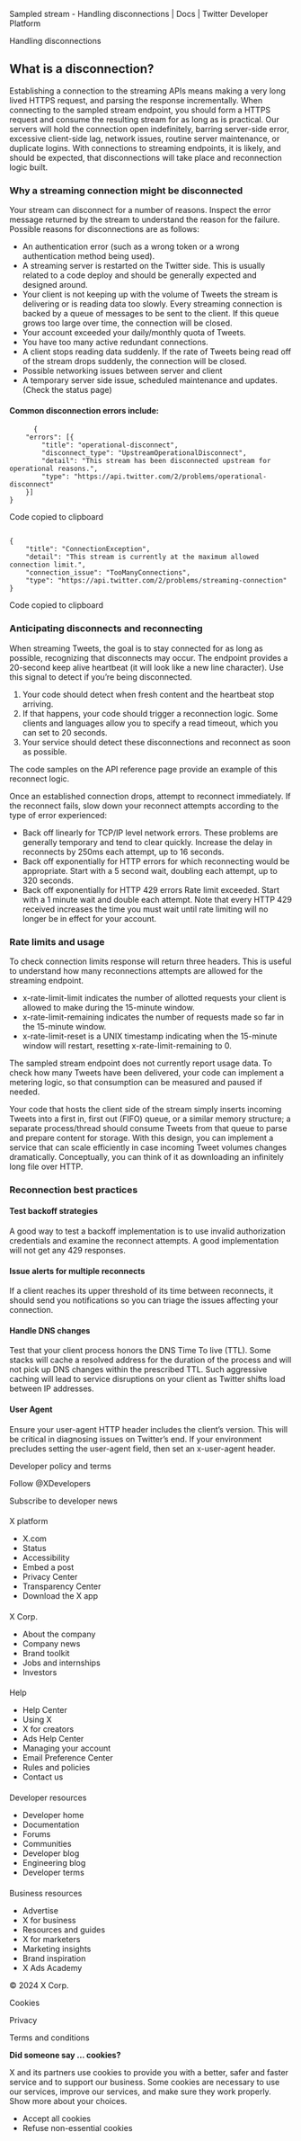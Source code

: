 
Sampled stream - Handling disconnections | Docs | Twitter Developer Platform 

Handling disconnections

What is a disconnection?
------------------------

Establishing a connection to the streaming APIs means making a very long lived HTTPS request, and parsing the response incrementally. When connecting to the sampled stream endpoint, you should form a HTTPS request and consume the resulting stream for as long as is practical. Our servers will hold the connection open indefinitely, barring server-side error, excessive client-side lag, network issues, routine server maintenance, or duplicate logins. With connections to streaming endpoints, it is likely, and should be expected, that disconnections will take place and reconnection logic built.  

### Why a streaming connection might be disconnected

Your stream can disconnect for a number of reasons. Inspect the error message returned by the stream to understand the reason for the failure. Possible reasons for disconnections are as follows:

* An authentication error (such as a wrong token or a wrong authentication method being used).
* A streaming server is restarted on the Twitter side. This is usually related to a code deploy and should be generally expected and designed around.
* Your client is not keeping up with the volume of Tweets the stream is delivering or is reading data too slowly. Every streaming connection is backed by a queue of messages to be sent to the client. If this queue grows too large over time, the connection will be closed.
* Your account exceeded your daily/monthly quota of Tweets.
* You have too many active redundant connections.
* A client stops reading data suddenly. If the rate of Tweets being read off of the stream drops suddenly, the connection will be closed.
* Possible networking issues between server and client
* A temporary server side issue, scheduled maintenance and updates. (Check the status page)

#### Common disconnection errors include:

```
      {
	"errors": [{
		"title": "operational-disconnect",
		"disconnect_type": "UpstreamOperationalDisconnect",
		"detail": "This stream has been disconnected upstream for operational reasons.",
		"type": "https://api.twitter.com/2/problems/operational-disconnect"
	}]
}
```

Code copied to clipboard

```

{
	"title": "ConnectionException",
	"detail": "This stream is currently at the maximum allowed connection limit.",
	"connection_issue": "TooManyConnections",
	"type": "https://api.twitter.com/2/problems/streaming-connection"
}
```

Code copied to clipboard

### Anticipating disconnects and reconnecting

When streaming Tweets, the goal is to stay connected for as long as possible, recognizing that disconnects may occur. The endpoint provides a 20-second keep alive heartbeat (it will look like a new line character). Use this signal to detect if you’re being disconnected.

1. Your code should detect when fresh content and the heartbeat stop arriving.
2. If that happens, your code should trigger a reconnection logic. Some clients and languages allow you to specify a read timeout, which you can set to 20 seconds.
3. Your service should detect these disconnections and reconnect as soon as possible.

The code samples on the API reference page provide an example of this reconnect logic.

Once an established connection drops, attempt to reconnect immediately. If the reconnect fails, slow down your reconnect attempts according to the type of error experienced:

* Back off linearly for TCP/IP level network errors. These problems are generally temporary and tend to clear quickly. Increase the delay in reconnects by 250ms each attempt, up to 16 seconds.
* Back off exponentially for HTTP errors for which reconnecting would be appropriate. Start with a 5 second wait, doubling each attempt, up to 320 seconds.
* Back off exponentially for HTTP 429 errors Rate limit exceeded. Start with a 1 minute wait and double each attempt. Note that every HTTP 429 received increases the time you must wait until rate limiting will no longer be in effect for your account.

### Rate limits and usage

To check connection limits response will return three headers. This is useful to understand how many reconnections attempts are allowed for the streaming endpoint.

* x-rate-limit-limit indicates the number of allotted requests your client is allowed to make during the 15-minute window.
* x-rate-limit-remaining indicates the number of requests made so far in the 15-minute window.
* x-rate-limit-reset is a UNIX timestamp indicating when the 15-minute window will restart, resetting x-rate-limit-remaining to 0.

The sampled stream endpoint does not currently report usage data. To check how many Tweets have been delivered, your code can implement a metering logic, so that consumption can be measured and paused if needed. 

Your code that hosts the client side of the stream simply inserts incoming Tweets into a first in, first out (FIFO) queue, or a similar memory structure; a separate process/thread should consume Tweets from that queue to parse and prepare content for storage. With this design, you can implement a service that can scale efficiently in case incoming Tweet volumes changes dramatically. Conceptually, you can think of it as downloading an infinitely long file over HTTP.

### Reconnection best practices

#### Test backoff strategies

A good way to test a backoff implementation is to use invalid authorization credentials and examine the reconnect attempts. A good implementation will not get any 429 responses.

#### Issue alerts for multiple reconnects

If a client reaches its upper threshold of its time between reconnects, it should send you notifications so you can triage the issues affecting your connection.

#### Handle DNS changes

Test that your client process honors the DNS Time To live (TTL). Some stacks will cache a resolved address for the duration of the process and will not pick up DNS changes within the prescribed TTL. Such aggressive caching will lead to service disruptions on your client as Twitter shifts load between IP addresses.

#### User Agent

Ensure your user-agent HTTP header includes the client’s version. This will be critical in diagnosing issues on Twitter’s end. If your environment precludes setting the user-agent field, then set an x-user-agent header.

Developer policy and terms

Follow @XDevelopers

Subscribe to developer news

#### 
 X platform

* X.com
* Status
* Accessibility
* Embed a post
* Privacy Center
* Transparency Center
* Download the X app

#### 
 X Corp.

* About the company
* Company news
* Brand toolkit
* Jobs and internships
* Investors

#### 
 Help

* Help Center
* Using X
* X for creators
* Ads Help Center
* Managing your account
* Email Preference Center
* Rules and policies
* Contact us

#### 
 Developer resources

* Developer home
* Documentation
* Forums
* Communities
* Developer blog
* Engineering blog
* Developer terms

#### 
 Business resources

* Advertise
* X for business
* Resources and guides
* X for marketers
* Marketing insights
* Brand inspiration
* X Ads Academy

 © 2024 X Corp.

Cookies

Privacy

Terms and conditions

**Did someone say … cookies?**  

 X and its partners use cookies to provide you with a better, safer and
 faster service and to support our business. Some cookies are necessary to use
 our services, improve our services, and make sure they work properly.
 Show more about your choices.

* Accept all cookies
* Refuse non-essential cookies